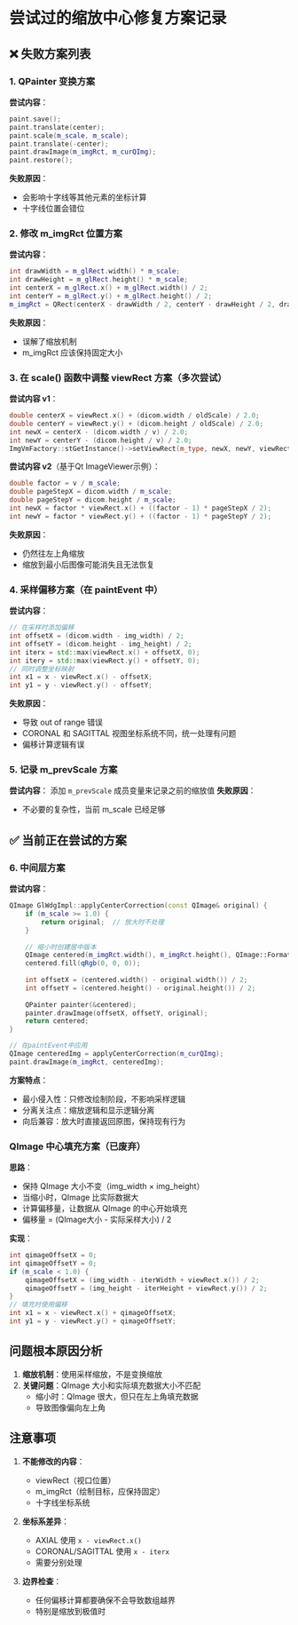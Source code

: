 # 尝试过的缩放中心修复方案记录

## ❌ 失败方案列表

### 1. QPainter 变换方案
**尝试内容**：
```cpp
paint.save();
paint.translate(center);
paint.scale(m_scale, m_scale);
paint.translate(-center);
paint.drawImage(m_imgRct, m_curQImg);
paint.restore();
```
**失败原因**：
- 会影响十字线等其他元素的坐标计算
- 十字线位置会错位

### 2. 修改 m_imgRct 位置方案
**尝试内容**：
```cpp
int drawWidth = m_glRect.width() * m_scale;
int drawHeight = m_glRect.height() * m_scale;
int centerX = m_glRect.x() + m_glRect.width() / 2;
int centerY = m_glRect.y() + m_glRect.height() / 2;
m_imgRct = QRect(centerX - drawWidth / 2, centerY - drawHeight / 2, drawWidth, drawHeight);
```
**失败原因**：
- 误解了缩放机制
- m_imgRct 应该保持固定大小

### 3. 在 scale() 函数中调整 viewRect 方案（多次尝试）
**尝试内容 v1**：
```cpp
double centerX = viewRect.x() + (dicom.width / oldScale) / 2.0;
double centerY = viewRect.y() + (dicom.height / oldScale) / 2.0;
int newX = centerX - (dicom.width / v) / 2.0;
int newY = centerY - (dicom.height / v) / 2.0;
ImgVmFactory::stGetInstance()->setViewRect(m_type, newX, newY, viewRect.width(), viewRect.height());
```

**尝试内容 v2**（基于Qt ImageViewer示例）：
```cpp
double factor = v / m_scale;
double pageStepX = dicom.width / m_scale;
double pageStepY = dicom.height / m_scale;
int newX = factor * viewRect.x() + ((factor - 1) * pageStepX / 2);
int newY = factor * viewRect.y() + ((factor - 1) * pageStepY / 2);
```

**失败原因**：
- 仍然往左上角缩放
- 缩放到最小后图像可能消失且无法恢复

### 4. 采样偏移方案（在 paintEvent 中）
**尝试内容**：
```cpp
// 在采样时添加偏移
int offsetX = (dicom.width - img_width) / 2;
int offsetY = (dicom.height - img_height) / 2;
int iterx = std::max(viewRect.x() + offsetX, 0);
int itery = std::max(viewRect.y() + offsetY, 0);
// 同时调整坐标映射
int x1 = x - viewRect.x() - offsetX;
int y1 = y - viewRect.y() - offsetY;
```
**失败原因**：
- 导致 out of range 错误
- CORONAL 和 SAGITTAL 视图坐标系统不同，统一处理有问题
- 偏移计算逻辑有误

### 5. 记录 m_prevScale 方案
**尝试内容**：
添加 `m_prevScale` 成员变量来记录之前的缩放值
**失败原因**：
- 不必要的复杂性，当前 m_scale 已经足够

## ✅ 当前正在尝试的方案

### 6. 中间层方案
**尝试内容**：
```cpp
QImage GlWdgImpl::applyCenterCorrection(const QImage& original) {
    if (m_scale >= 1.0) {
        return original;  // 放大时不处理
    }
    
    // 缩小时创建居中版本
    QImage centered(m_imgRct.width(), m_imgRct.height(), QImage::Format_RGB32);
    centered.fill(qRgb(0, 0, 0));
    
    int offsetX = (centered.width() - original.width()) / 2;
    int offsetY = (centered.height() - original.height()) / 2;
    
    QPainter painter(&centered);
    painter.drawImage(offsetX, offsetY, original);
    return centered;
}

// 在paintEvent中应用
QImage centeredImg = applyCenterCorrection(m_curQImg);
paint.drawImage(m_imgRct, centeredImg);
```

**方案特点**：
- 最小侵入性：只修改绘制阶段，不影响采样逻辑
- 分离关注点：缩放逻辑和显示逻辑分离
- 向后兼容：放大时直接返回原图，保持现有行为

### QImage 中心填充方案（已废弃）
**思路**：
- 保持 QImage 大小不变（img_width × img_height）
- 当缩小时，QImage 比实际数据大
- 计算偏移量，让数据从 QImage 的中心开始填充
- 偏移量 = (QImage大小 - 实际采样大小) / 2

**实现**：
```cpp
int qimageOffsetX = 0;
int qimageOffsetY = 0;
if (m_scale < 1.0) {
    qimageOffsetX = (img_width - iterWidth + viewRect.x()) / 2;
    qimageOffsetY = (img_height - iterHeight + viewRect.y()) / 2;
}
// 填充时使用偏移
int x1 = x - viewRect.x() + qimageOffsetX;
int y1 = y - viewRect.y() + qimageOffsetY;
```

## 问题根本原因分析

1. **缩放机制**：使用采样缩放，不是变换缩放
2. **关键问题**：QImage 大小和实际填充数据大小不匹配
   - 缩小时：QImage 很大，但只在左上角填充数据
   - 导致图像偏向左上角

## 注意事项

1. **不能修改的内容**：
   - viewRect（视口位置）
   - m_imgRct（绘制目标，应保持固定）
   - 十字线坐标系统

2. **坐标系差异**：
   - AXIAL 使用 `x - viewRect.x()`
   - CORONAL/SAGITTAL 使用 `x - iterx`
   - 需要分别处理

3. **边界检查**：
   - 任何偏移计算都要确保不会导致数组越界
   - 特别是缩放到极值时